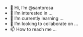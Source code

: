 - 👋 Hi, I’m @santorosa
- 👀 I’m interested in ...
- 🌱 I’m currently learning ...
- 💞️ I’m looking to collaborate on ...
- 📫 How to reach me ...

<!---
santorosa/santorosa is a ✨ special ✨ repository because its `README.md` (this file) appears on your GitHub profile.
You can click the Preview link to take a look at your changes.
--->
